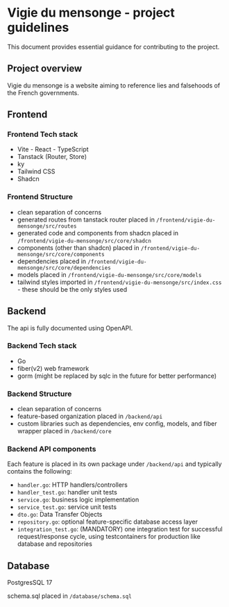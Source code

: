 # Vigie du mensonge - project guidelines

This document provides essential guidance for contributing to the project.

## Project overview

Vigie du mensonge is a website aiming to reference lies and falsehoods of the French governments.

## Frontend

### Frontend Tech stack

- Vite - React - TypeScript
- Tanstack (Router, Store)
- ky
- Tailwind CSS
- Shadcn

### Frontend Structure

- clean separation of concerns
- generated routes from tanstack router placed in `/frontend/vigie-du-mensonge/src/routes`
- generated code and components from shadcn placed in `/frontend/vigie-du-mensonge/src/core/shadcn`
- components (other than shadcn) placed in `/frontend/vigie-du-mensonge/src/core/components`
- dependencies placed in `/frontend/vigie-du-mensonge/src/core/dependencies`
- models placed in `/frontend/vigie-du-mensonge/src/core/models`
- tailwind styles imported in `/frontend/vigie-du-mensonge/src/index.css` - these should be the only styles used

## Backend

The api is fully documented using OpenAPI.

### Backend Tech stack

- Go
- fiber(v2) web framework
- gorm (might be replaced by sqlc in the future for better performance)

### Backend Structure

- clean separation of concerns
- feature-based organization placed in `/backend/api`
- custom libraries such as dependencies, env config, models, and fiber wrapper placed in `/backend/core`

### Backend API components

Each feature is placed in its own package under `/backend/api` and typically contains the following:

- `handler.go`: HTTP handlers/controllers
- `handler_test.go`: handler unit tests
- `service.go`: business logic implementation
- `service_test.go`: service unit tests
- `dto.go`: Data Transfer Objects
- `repository.go`: optional feature-specific database access layer
- `integration_test.go`: (MANDATORY) one integration test for successful request/response cycle, using testcontainers
  for production like database and repositories

## Database

PostgresSQL 17

schema.sql placed in `/database/schema.sql`



